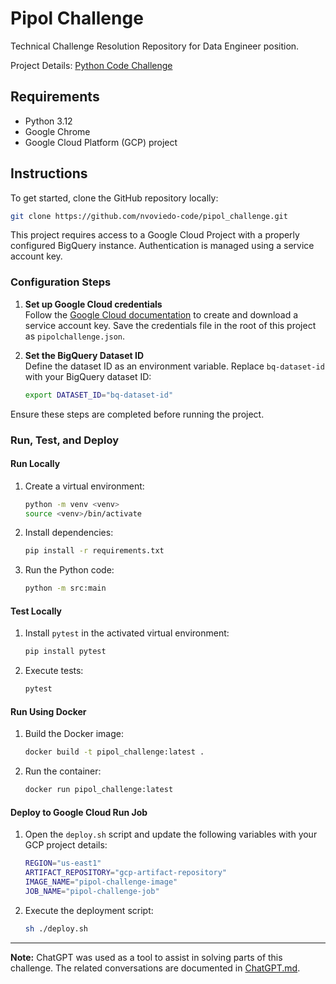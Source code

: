 # Pipol Challenge
Technical Challenge Resolution Repository for Data Engineer position.

Project Details: [Python Code Challenge](https://mia-platform.notion.site/Python-Code-Challenge-Scraping-and-Ingest-Advanced-1add2fa22f91806b8eb9d3d52981161e)

## Requirements

- Python 3.12
- Google Chrome
- Google Cloud Platform (GCP) project

## Instructions

To get started, clone the GitHub repository locally:

```bash
git clone https://github.com/nvoviedo-code/pipol_challenge.git
```

This project requires access to a Google Cloud Project with a properly configured BigQuery instance. Authentication is managed using a service account key.

### Configuration Steps

1. **Set up Google Cloud credentials**  
    Follow the [Google Cloud documentation](https://console.cloud.google.com/apis/credentials/serviceaccountkey) to create and download a service account key. Save the credentials file in the root of this project as `pipolchallenge.json`.

2. **Set the BigQuery Dataset ID**  
    Define the dataset ID as an environment variable. Replace `bq-dataset-id` with your BigQuery dataset ID:

    ```bash
    export DATASET_ID="bq-dataset-id"
    ```

Ensure these steps are completed before running the project.

### Run, Test, and Deploy

#### Run Locally

1. Create a virtual environment:

    ```bash
    python -m venv <venv>
    source <venv>/bin/activate
    ```

2. Install dependencies:

    ```bash
    pip install -r requirements.txt
    ```

3. Run the Python code:

    ```bash
    python -m src:main
    ```

#### Test Locally

1. Install `pytest` in the activated virtual environment:

    ```bash
    pip install pytest
    ```

2. Execute tests:

    ```bash
    pytest
    ```

#### Run Using Docker

1. Build the Docker image:

    ```bash
    docker build -t pipol_challenge:latest .
    ```

2. Run the container:

    ```bash
    docker run pipol_challenge:latest
    ```

#### Deploy to Google Cloud Run Job

1. Open the `deploy.sh` script and update the following variables with your GCP project details:

    ```bash
    REGION="us-east1"
    ARTIFACT_REPOSITORY="gcp-artifact-repository"
    IMAGE_NAME="pipol-challenge-image"
    JOB_NAME="pipol-challenge-job"
    ```

2. Execute the deployment script:

    ```bash
    sh ./deploy.sh
    ```

---

**Note:** ChatGPT was used as a tool to assist in solving parts of this challenge. The related conversations are documented in [ChatGPT.md](ChatGPT.md).